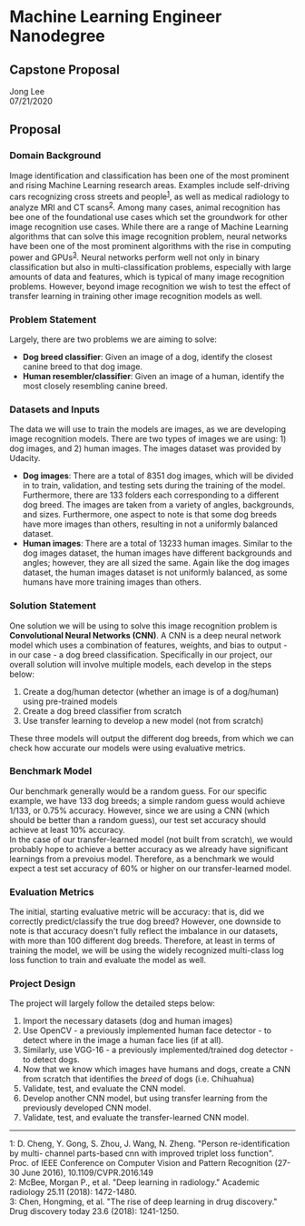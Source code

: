 # Machine Learning Engineer Nanodegree
## Capstone Proposal
Jong Lee  
07/21/2020

## Proposal

### Domain Background

Image identification and classification has been one of the most prominent and rising Machine Learning research areas. Examples include self-driving cars recognizing cross streets and people<sup>[1](#f1)</sup>, as well as medical radiology to analyze MRI and CT scans<sup>[2](#f2)</sup>. Among many cases, animal recognition has bee one of the foundational use cases which set the groundwork for other image recognition use cases. While there are a range of Machine Learning algorithms that can solve this image recognition problem, neural networks have been one of the most prominent algorithms with the rise in computing power and GPUs<sup>[3](#f3)</sup>. Neural networks perform well not only in binary classification but also in multi-classification problems, especially with large amounts of data and features, which is typical of many image recognition problems. However, beyond image recognition we wish to test the effect of transfer learning in training other image recognition models as well.


### Problem Statement

Largely, there are two problems we are aiming to solve:
- **Dog breed classifier**: Given an image of a dog, identify the closest canine breed to that dog image.
- **Human resembler/classifier**: Given an image of a human, identify the most closely resembling canine breed.


### Datasets and Inputs

The data we will use to train the models are images, as we are developing image recognition models. There are two types of images we are using: 1) dog images, and 2) human images. The images dataset was provided by Udacity.
- **Dog images**: There are a total of 8351 dog images, which will be divided in to train, validation, and testing sets during the training of the model. Furthermore, there are 133 folders each corresponding to a different dog breed. The images are taken from a variety of angles, backgrounds, and sizes. Furthermore, one aspect to note is that some dog breeds have more images than others, resulting in not a uniformly balanced dataset.
- **Human images**: There are a total of 13233 human images. Similar to the dog images dataset, the human images have different backgrounds and angles; however, they are all sized the same. Again like the dog images dataset, the human images dataset is not uniformly balanced, as some humans have more training images than others.


### Solution Statement

One solution we will be using to solve this image recognition problem is **Convolutional Neural Networks (CNN)**. A CNN is a deep neural network model which uses a combination of features, weights, and bias to output - in our case - a dog breed classification. Specifically in our project, our overall solution will involve multiple models, each develop in the steps below:
1. Create a dog/human detector (whether an image is of a dog/human) using pre-trained models
2. Create a dog breed classifier from scratch
3. Use transfer learning to develop a new model (not from scratch)

These three models will output the different dog breeds, from which we can check how accurate our models were using evaluative metrics.

### Benchmark Model

Our benchmark generally would be a random guess. For our specific example, we have 133 dog breeds; a simple random guess would achieve 1/133, or 0.75% accuracy. However, since we are using a CNN (which should be better than a random guess), our test set accuracy should achieve at least 10% accuracy.  
In the case of our transfer-learned model (not built from scratch), we would probably hope to achieve a better accuracy as we already have significant learnings from a prevoius model. Therefore, as a benchmark we would expect a test set accuracy of 60% or higher on our transfer-learned model.

### Evaluation Metrics

The initial, starting evaluative metric will be accuracy: that is, did we correctly predict/classify the true dog breed? However, one downside to note is that accuracy doesn't fully reflect the imbalance in our datasets, with more than 100 different dog breeds. Therefore, at least in terms of training the model, we will be using the widely recognized multi-class log loss function to train and evaluate the model as well. 

### Project Design

The project will largely follow the detailed steps below:
1. Import the necessary datasets (dog and human images)
2. Use OpenCV - a previously implemented human face detector - to detect where in the image a human face lies (if at all).
3. Similarly, use VGG-16  - a previously implemented/trained dog detector - to detect dogs.
4. Now that we know which images have humans and dogs, create a CNN from scratch that identifies the *breed* of dogs (i.e. Chihuahua)
5. Validate, test, and evaluate the CNN model.
6. Develop another CNN model, but using transfer learning from the previously developed CNN model. 
7. Validate, test, and evaluate the transfer-learned CNN model.

-----------


<a name="f1">1</a>: D. Cheng, Y. Gong, S. Zhou, J. Wang, N. Zheng. "Person re-identification by multi- channel parts-based cnn with improved triplet loss function". Proc. of IEEE Conference on Computer Vision and Pattern Recognition (27-30 June 2016), 10.1109/CVPR.2016.149  
<a name="f2">2</a>: McBee, Morgan P., et al. "Deep learning in radiology." Academic radiology 25.11 (2018): 1472-1480.  
<a name="f3">3</a>: Chen, Hongming, et al. "The rise of deep learning in drug discovery." Drug discovery today 23.6 (2018): 1241-1250.  